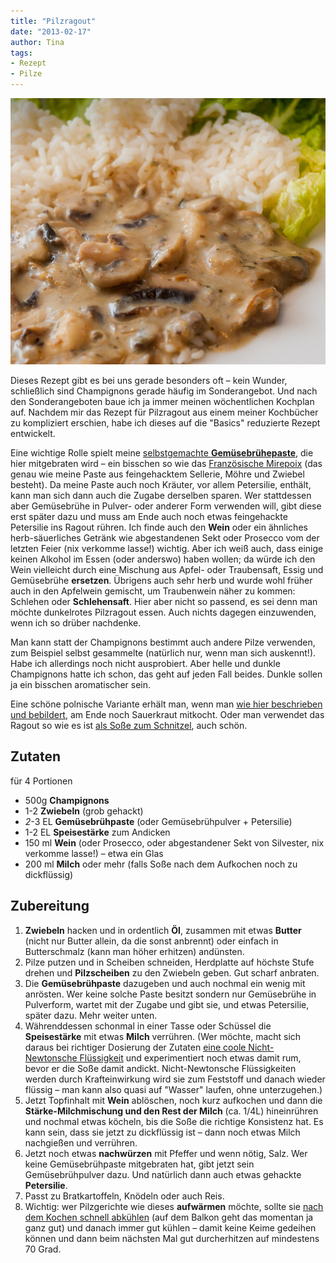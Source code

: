```yaml
---
title: "Pilzragout"
date: "2013-02-17" 
author: Tina
tags:
- Rezept
- Pilze
---
```


![Pilzragout](images/pilzragout.jpg)

Dieses Rezept gibt es bei uns gerade besonders oft – kein Wunder, schließlich sind Champignons gerade häufig im Sonderangebot. Und nach den Sonderangeboten baue ich ja immer meinen wöchentlichen Kochplan auf. Nachdem mir das Rezept für Pilzragout aus einem meiner Kochbücher zu kompliziert erschien, habe ich dieses auf die "Basics" reduzierte Rezept entwickelt.

Eine wichtige Rolle spielt meine [selbstgemachte **Gemüsebrühepaste**](/posts/2012/10/gemusebruhe-paste-eingemachtes-suppengewurz-und-inoffizieller-dreckwegtag/), die hier mitgebraten wird – ein bisschen so wie das [Französische Mirepoix](http://de.wikipedia.org/wiki/Mirepoix "Mirepoix bei Wikipedia") (das genau wie meine Paste aus feingehacktem Sellerie, Möhre und Zwiebel besteht). Da meine Paste auch noch Kräuter, vor allem Petersilie, enthält, kann man sich dann auch die Zugabe derselben sparen. Wer stattdessen aber Gemüsebrühe in Pulver- oder anderer Form verwenden will, gibt diese erst später dazu und muss am Ende auch noch etwas feingehackte Petersilie ins Ragout rühren. Ich finde auch den **Wein** oder ein ähnliches herb-säuerliches Getränk wie abgestandenen Sekt oder Prosecco vom der letzten Feier (nix verkomme lasse!) wichtig. Aber ich weiß auch, dass einige keinen Alkohol im Essen (oder anderswo) haben wollen; da würde ich den Wein vielleicht durch eine Mischung aus Apfel- oder Traubensaft, Essig und Gemüsebrühe **ersetzen**. Übrigens auch sehr herb und wurde wohl früher auch in den Apfelwein gemischt, um Traubenwein näher zu kommen: Schlehen oder **Schlehensaft**. Hier aber nicht so passend, es sei denn man möchte dunkelrotes Pilzragout essen. Auch nichts dagegen einzuwenden, wenn ich so drüber nachdenke.

Man kann statt der Champignons bestimmt auch andere Pilze verwenden, zum Beispiel selbst gesammelte (natürlich nur, wenn man sich auskennt!). Habe ich allerdings noch nicht ausprobiert. Aber helle und dunkle Champignons hatte ich schon, das geht auf jeden Fall beides. Dunkle sollen ja ein bisschen aromatischer sein.


Eine schöne polnische Variante erhält man, wenn man [wie hier beschrieben und bebildert](/posts/2013/02/pilzragout-variation/), am Ende noch Sauerkraut mitkocht. Oder man verwendet das Ragout so wie es ist [als Soße zum Schnitzel](/posts/2013/03/pilzragout-variation-schnitzelsose/ "Pilzragout-Variation: Schnitzelsoße"), auch schön.

## Zutaten

für 4 Portionen

- 500g **Champignons**
- 1-2 **Zwiebeln** (grob gehackt)
- _2_\-3 EL **Gemüsebrühpaste** (oder Gemüsebrühpulver + Petersilie)
- 1-2 EL **Speisestärke** zum Andicken
- 150 ml **Wein** (oder Prosecco, oder abgestandener Sekt von Silvester, nix verkomme lasse!) – etwa ein Glas
- 200 ml **Milch** oder mehr (falls Soße nach dem Aufkochen noch zu dickflüssig)

## Zubereitung

1. **Zwiebeln** hacken und in ordentlich **Öl**, zusammen mit etwas **Butter** (nicht nur Butter allein, da die sonst anbrennt) oder einfach in Butterschmalz (kann man höher erhitzen) andünsten.
2. Pilze putzen und in Scheiben schneiden, Herdplatte auf höchste Stufe drehen und **Pilzscheiben** zu den Zwiebeln geben. Gut scharf anbraten.
3. Die **Gemüsebrühpaste** dazugeben und auch nochmal ein wenig mit anrösten. Wer keine solche Paste besitzt sondern nur Gemüsebrühe in Pulverform, wartet mit der Zugabe und gibt sie, und etwas Petersilie, später dazu. Mehr weiter unten.
4. Währenddessen schonmal in einer Tasse oder Schüssel die **Speisestärke** mit etwas **Milch** verrühren. (Wer möchte, macht sich daraus bei richtiger Dosierung der Zutaten [eine coole Nicht-Newtonsche Flüssigkeit](https://www.youtube.com/watch?v=S5SGiwS5L6I "Video vom über Stärkewasser laufen") und experimentiert noch etwas damit rum, bevor er die Soße damit andickt. Nicht-Newtonsche Flüssigkeiten werden durch Krafteinwirkung wird sie zum Feststoff und danach wieder flüssig – man kann also quasi auf "Wasser" laufen, ohne unterzugehen.)
5. Jetzt Topfinhalt mit **Wein** ablöschen, noch kurz aufkochen und dann die **Stärke-Milchmischung und den Rest der Milch** (ca. 1/4L) hineinrühren und nochmal etwas köcheln, bis die Soße die richtige Konsistenz hat. Es kann sein, dass sie jetzt zu dickflüssig ist – dann noch etwas Milch nachgießen und verrühren.
6. Jetzt noch etwas **nachwürzen** mit Pfeffer und wenn nötig, Salz. Wer keine Gemüsebrühpaste mitgebraten hat, gibt jetzt sein Gemüsebrühpulver dazu. Und natürlich dann auch etwas gehackte **Petersilie**.
7. Passt zu Bratkartoffeln, Knödeln oder auch Reis.
8. Wichtig: wer Pilzgerichte wie dieses **aufwärmen** möchte, sollte sie [nach dem Kochen schnell abkühlen](http://www.sueddeutsche.de/leben/spinat-und-pilze-aufwaermen-oder-nicht-1.472431 "Hinweise zum Aufwärmen von Pilzen und Spinat bei der Süddeutschen") (auf dem Balkon geht das momentan ja ganz gut) und danach immer gut kühlen – damit keine Keime gedeihen können und dann beim nächsten Mal gut durcherhitzen auf mindestens 70 Grad.

